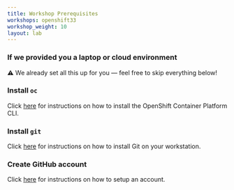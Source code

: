 ```yaml
---
title: Workshop Prerequisites
workshops: openshift33
workshop_weight: 10
layout: lab
---
```


### If we provided you a laptop or cloud environment

:warning: We already set all this up for you — feel free to skip everything below!

### Install `oc`

Click [here][1] for instructions on how to install the OpenShift Container Platform CLI.

### Install `git`

Click [here][2] for instructions on how to install Git on your workstation.

### Create GitHub account

Click [here][3] for instructions on how to setup an account.

[1]: https://docs.openshift.com/enterprise/latest/cli_reference/get_started_cli.html
[2]: https://git-scm.com/book/en/v2/Getting-Started-Installing-Git
[3]: https://github.com/join
